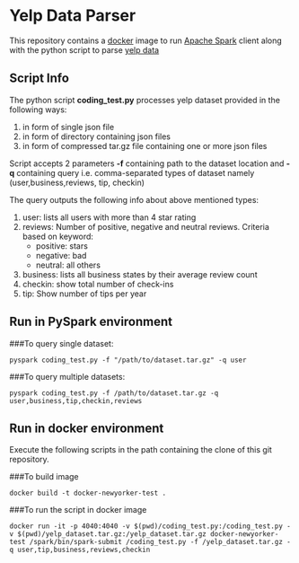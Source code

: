 # Yelp Data Parser

This repository contains a [docker](https://www.docker.io/) image to run [Apache Spark](https://spark.apache.org/) client along with the python script to parse [yelp data](https://www.yelp.com/dataset_challenge/dataset)

## Script Info
The python script <b>coding_test.py</b> processes yelp dataset provided in the following ways:
1. in form of single json file
2. in form of directory containing json files
3. in form of compressed tar.gz file containing one or more json files

Script accepts 2 parameters <b>-f</b> containing path to the dataset location and <b>-q</b> containing query i.e. comma-separated types of dataset namely (user,business,reviews, tip, checkin)


The query outputs the following info about above mentioned types:
1. user: lists all users with more than 4 star rating
2. reviews: Number of positive, negative and neutral reviews. Criteria based on keyword:
    - positive: stars
    - negative: bad
    - neutral: all others
3. business: lists all business states by their average review count
4. checkin: show total number of check-ins
5. tip: Show number of tips per year

## Run in PySpark environment

###To query single dataset:
```
pyspark coding_test.py -f "/path/to/dataset.tar.gz" -q user
``` 

###To query multiple datasets:
```
pyspark coding_test.py -f /path/to/dataset.tar.gz -q user,business,tip,checkin,reviews
```

## Run in docker environment
Execute the following scripts in the path containing the clone of this git repository.

###To build image
```
docker build -t docker-newyorker-test .
```

###To run the script in docker image
```
docker run -it -p 4040:4040 -v $(pwd)/coding_test.py:/coding_test.py -v $(pwd)/yelp_dataset.tar.gz:/yelp_dataset.tar.gz docker-newyorker-test /spark/bin/spark-submit /coding_test.py -f /yelp_dataset.tar.gz -q user,tip,business,reviews,checkin
```

